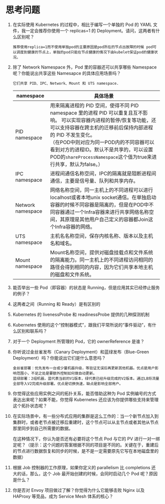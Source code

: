# 思考问题

1. 在实际使用 Kubernetes 的过程中，相比于编写一个单独的 Pod 的 YAML 文件，我一定会推荐你使用一个 replicas=1 的 Deployment。请问，这两者有什么区别呢？

   

   ```
   推荐使用replica=1而不使用单独pod的主要原因是pod所在的节点出故障的时候 pod可以调度到健康的节点上，单独的pod只能在节点健康的情况下由kubelet保证pod的健康状况。
   ```

2. 除了 Network Namespace 外，Pod 里的容器还可以共享哪些 Namespace 呢？你能说出共享这些 Namesapce 的具体应用场景吗？

   ```
   它们共享 PID、IPC、Network、Mount 和 UTS namespace.
   ```

   | namespace         | 具体场景                                                     |
   | ----------------- | ------------------------------------------------------------ |
   | PID namespace     | 用来隔离进程的 PID 空间，使得不同 PID namespace 里的进程 PID 可以重复且互不影响。 可以实现容器内进程的暂停/恢复等功能，还可以支持容器在跨主机的迁移前后保持内部进程的 PID 不发生变化。<br />（在POD中则对应为同一POD内的不同容器可以看到对方的进程ID。默认不是共享的，可以设置POD的`shareProcessNamespace`这个值为true来进行共享，默认为false。） |
   | IPC namespace     | 进程间通信名称空间，IPC的隔离就是阻断进程间通信，主要是信号量、队列和共享内存。 |
   | Network namespace | 网络名称空间，同一主机上的不同进程可以进行localhost或者本地unix socket通信。在单独启动容器的时候不同容器是隔离的，但是在POD中不同容器通过一个Infra容器来进行共享网络名称空间，其原理是其他用户自己定义的容器都Join这个Infra容器的网络。 |
   | UTS namespace     | 主机名名称空间，保存内核名称、版本以及主机名和域名。         |
   | Mount namespace   | Mount名称空间，提供对磁盘挂载点和文件系统的隔离能力。同一主机上的不同进程访问相同的路径会得到相同的内容，因为它们共享本地主机的磁盘和文件系统。 |

   

3. 能否举出一些 Pod（即容器）的状态是 Running，但是应用其实已经停止服务的例子？

   

4. 这两者之间（Running 和 Ready）是有区别的

5. Kubernetes 的 livenessProbe 和 readinessProbe 提供的几种探测机制

6. Kubernetes 使用的这个“控制器模式”，跟我们平常所说的“事件驱动”，有什么区别和联系吗？

7. 对于一个 Deployment 所管理的 Pod，它的 ownerReference 是谁？

8. 你听说过金丝雀发布（Canary Deployment）和蓝绿发布（Blue-Green Deployment）吗？你能说出它们是什么意思吗？

   ```
   金丝雀部署：优先发布一台或少量机器升级，等验证无误后再更新其他机器。优点是用户影响范围小，不足之处是要额外控制如何做自动更新。
   蓝绿部署：2组机器，蓝代表当前的V1版本，绿代表已经升级完成的V2版本。通过LB将流量全部导入V2完成升级部署。优点是切换快速，缺点是影响全部用户。
   ```

9. 你觉得这些应用实例之间的拓扑关系，能否借助这种为 Pod 实例编号的方式表达出来呢？如果不能，你觉得 Kubernetes 还应该为你提供哪些支持来管理这个拓扑状态呢？

10. 在实际场景中，有一些分布式应用的集群是这么工作的：当一个新节点加入到集群时，或者老节点被迁移后重建时，这个节点可以从主节点或者其他从节点那里同步到自己所需要的数据。

    在这种情况下，你认为是否还有必要将这个节点 Pod 与它的 PV 进行一对一绑定呢？（提示：这个问题的答案根据不同的项目是不同的。关键在于，重建后的节点进行数据恢复和同步的时候，是不是一定需要原先它写在本地磁盘里的数据）

11. 根据 Job 控制器的工作原理，如果你定义的 parallelism 比 completions 还大的话，那么，这个 Job 最开始创建的时候，会同时启动几个 Pod 呢？原因是什么？

12. 你是否对 Envoy 项目做过了解？你觉得为什么它能够击败 Nginx 以及 HAProxy 等竞品，成为 Service Mesh 体系的核心？

